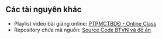 ## Các tài nguyên khác

* Playlist video bài giảng online: [PTPMCTBDĐ - Online Class](https://www.youtube.com/playlist?list=PLD-uU9PUNiZYTR6oTR9GIhRXrf6VR25_E)
* Repository chứa mã nguồn: [Source Code BTVN và đồ án](https://github.com/tanthokg/CSC13009_Mobile)